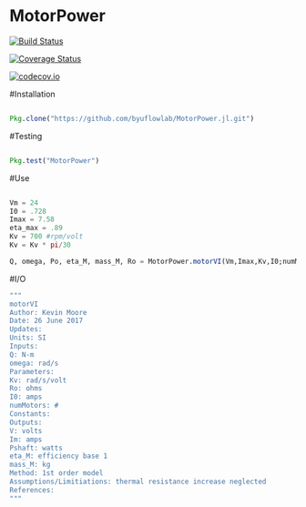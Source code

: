 # MotorPower

[![Build Status](https://travis-ci.org/moore54/MotorPower.jl.svg?branch=master)](https://travis-ci.org/moore54/MotorPower.jl)

[![Coverage Status](https://coveralls.io/repos/moore54/MotorPower.jl/badge.svg?branch=master&service=github)](https://coveralls.io/github/moore54/MotorPower.jl?branch=master)

[![codecov.io](http://codecov.io/github/moore54/MotorPower.jl/coverage.svg?branch=master)](http://codecov.io/github/moore54/MotorPower.jl?branch=master)

#Installation

```julia

Pkg.clone("https://github.com/byuflowlab/MotorPower.jl.git")

```

#Testing
```julia

Pkg.test("MotorPower")

```

#Use

```julia

Vm = 24
I0 = .728
Imax = 7.58
eta_max = .89
Kv = 700 #rpm/volt
Kv = Kv * pi/30

Q, omega, Po, eta_M, mass_M, Ro = MotorPower.motorVI(Vm,Imax,Kv,I0;numMotors=1,Case=0,mtype = "hobby")


```

#I/O
```julia
"""
motorVI
Author: Kevin Moore
Date: 26 June 2017
Updates:
Units: SI
Inputs:
Q: N-m
omega: rad/s
Parameters:
Kv: rad/s/volt
Ro: ohms
I0: amps
numMotors: #
Constants:
Outputs:
V: volts
Im: amps
Pshaft: watts
eta_M: efficiency base 1
mass_M: kg
Method: 1st order model
Assumptions/Limitiations: thermal resistance increase neglected
References:
"""
```
